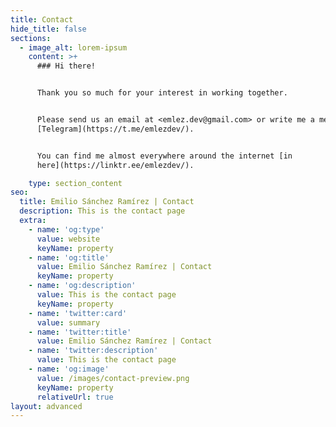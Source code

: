 ```yaml
---
title: Contact
hide_title: false
sections:
  - image_alt: lorem-ipsum
    content: >+
      ### Hi there! 


      Thank you so much for your interest in working together. 


      Please send us an email at <emlez.dev@gmail.com> or write me a message in
      [Telegram](https://t.me/emlezdev/).


      You can find me almost everywhere around the internet [in
      here](https://linktr.ee/emlezdev/).

    type: section_content
seo:
  title: Emilio Sánchez Ramírez | Contact
  description: This is the contact page
  extra:
    - name: 'og:type'
      value: website
      keyName: property
    - name: 'og:title'
      value: Emilio Sánchez Ramírez | Contact
      keyName: property
    - name: 'og:description'
      value: This is the contact page
      keyName: property
    - name: 'twitter:card'
      value: summary
    - name: 'twitter:title'
      value: Emilio Sánchez Ramírez | Contact
    - name: 'twitter:description'
      value: This is the contact page
    - name: 'og:image'
      value: /images/contact-preview.png
      keyName: property
      relativeUrl: true
layout: advanced
---
```

